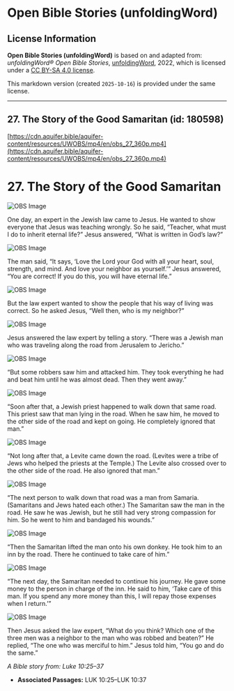 # Open Bible Stories (unfoldingWord)

## License Information

**Open Bible Stories (unfoldingWord)** is based on and adapted from: _unfoldingWord® Open Bible Stories_, [unfoldingWord](https://unfoldingword.org/utw), 2022, which is licensed under a [CC BY-SA 4.0 license](https://creativecommons.org/licenses/by-sa/4.0/legalcode.en).

This markdown version (created `2025-10-16`) is provided under the same license.



--------------------------------

## 27. The Story of the Good Samaritan (id: 180598)

[https://cdn.aquifer.bible/aquifer-content/resources/UWOBS/mp4/en/obs_27_360p.mp4](https://cdn.aquifer.bible/aquifer-content/resources/UWOBS/mp4/en/obs_27_360p.mp4)

27\. The Story of the Good Samaritan
====================================

![OBS Image](https://cdn.aquifer.bible/aquifer-content/resources/UWOBS/jpg/360px/obs-en-27-01.jpg)

One day, an expert in the Jewish law came to Jesus. He wanted to show everyone that Jesus was teaching wrongly. So he said, “Teacher, what must I do to inherit eternal life?” Jesus answered, “What is written in God’s law?”

![OBS Image](https://cdn.aquifer.bible/aquifer-content/resources/UWOBS/jpg/360px/obs-en-27-02.jpg)

The man said, “It says, ‘Love the Lord your God with all your heart, soul, strength, and mind. And love your neighbor as yourself.’” Jesus answered, “You are correct! If you do this, you will have eternal life.”

![OBS Image](https://cdn.aquifer.bible/aquifer-content/resources/UWOBS/jpg/360px/obs-en-27-03.jpg)

But the law expert wanted to show the people that his way of living was correct. So he asked Jesus, “Well then, who is my neighbor?”

![OBS Image](https://cdn.aquifer.bible/aquifer-content/resources/UWOBS/jpg/360px/obs-en-27-04.jpg)

Jesus answered the law expert by telling a story. “There was a Jewish man who was traveling along the road from Jerusalem to Jericho.”

![OBS Image](https://cdn.aquifer.bible/aquifer-content/resources/UWOBS/jpg/360px/obs-en-27-05.jpg)

“But some robbers saw him and attacked him. They took everything he had and beat him until he was almost dead. Then they went away.”

![OBS Image](https://cdn.aquifer.bible/aquifer-content/resources/UWOBS/jpg/360px/obs-en-27-06.jpg)

“Soon after that, a Jewish priest happened to walk down that same road. This priest saw that man lying in the road. When he saw him, he moved to the other side of the road and kept on going. He completely ignored that man.”

![OBS Image](https://cdn.aquifer.bible/aquifer-content/resources/UWOBS/jpg/360px/obs-en-27-07.jpg)

“Not long after that, a Levite came down the road. (Levites were a tribe of Jews who helped the priests at the Temple.) The Levite also crossed over to the other side of the road. He also ignored that man.”

![OBS Image](https://cdn.aquifer.bible/aquifer-content/resources/UWOBS/jpg/360px/obs-en-27-08.jpg)

“The next person to walk down that road was a man from Samaria. (Samaritans and Jews hated each other.) The Samaritan saw the man in the road. He saw he was Jewish, but he still had very strong compassion for him. So he went to him and bandaged his wounds.”

![OBS Image](https://cdn.aquifer.bible/aquifer-content/resources/UWOBS/jpg/360px/obs-en-27-09.jpg)

“Then the Samaritan lifted the man onto his own donkey. He took him to an inn by the road. There he continued to take care of him.”

![OBS Image](https://cdn.aquifer.bible/aquifer-content/resources/UWOBS/jpg/360px/obs-en-27-10.jpg)

“The next day, the Samaritan needed to continue his journey. He gave some money to the person in charge of the inn. He said to him, ‘Take care of this man. If you spend any more money than this, I will repay those expenses when I return.’”

![OBS Image](https://cdn.aquifer.bible/aquifer-content/resources/UWOBS/jpg/360px/obs-en-27-11.jpg)

Then Jesus asked the law expert, “What do you think? Which one of the three men was a neighbor to the man who was robbed and beaten?” He replied, “The one who was merciful to him.” Jesus told him, “You go and do the same.”

*A Bible story from: Luke 10:25–37*

* **Associated Passages:** LUK 10:25–LUK 10:37

